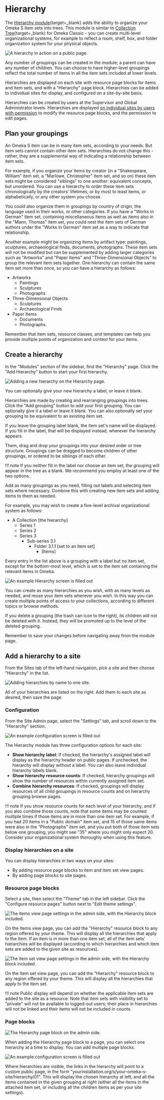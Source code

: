 # Hierarchy

The [Hierarchy module](https://omeka.org/s/modules/Hierarchy){target=_blank} adds the ability to organize your Omeka S item sets into trees. This module is similar to [Collection Tree](https://omeka.org/classic/plugins/CollectionTree/){target=_blank} for Omeka Classic - you can create multi-level organizational systems, for example to reflect a room, shelf, box, and folder organization system for your physical objects.

![A hierarchy in action on a public page.](modulesfiles/hierarchy_public.png)

Any number of groupings can be created in the module; a parent can have any number of children. You can choose to have higher-level groupings reflect the total number of items in all the item sets included at lower levels. 

Hierarchies are displayed on each site with resource page blocks for items and item sets, and with a "Hierarchy" page block. Hierarchies can be added to individual sites for display, and configured on a site-by-site basis.  

Hierarchies can be created by users at the Supervisor and Global Administrator levels. Hierarchies are displayed [on individual sites by users with permission](../sites/site_users.md) to modify the resource page blocks, and the permission to edit pages. 

## Plan your groupings

An Omeka S item can be in many item sets, according to your needs. But item sets cannot contain other item sets. Hierarchies do not change this - rather, they are a supplemental way of indicating a relationship between item sets. 

For example, if you organize your items by creator (in a "Shakespeare, William" item set, a "Marlowe, Christopher" item set, and so on) these item sets might be considered "siblings" to one another: equivalent concepts, but unordered. You can use a hierarchy to order these item sets chronologically by the creators' lifetimes, or by most to least items, or alphabetically, or any other system you choose. 

You could also organize them in groupings by country of origin, the language used in their works, or other categories. If you have a "Works in German" item set, containing miscellaneous items as well as items also in the "Mann, Thomas" item set, you could nest the item sets of German authors under the "Works in German" item set as a way to indicate that relationship.  

Another example might be organizing items by artifact type: paintings, sculptures, archaeological finds, documents, photographs. These item sets will not be modified but can be supplemented by adding larger categories such as "Artworks" and "Paper Items" and "Three-Dimensional Objects" to group the relevant item sets together. One hierarchy can contain the same item set more than once, so you can have a hierarchy as follows:

- Artworks
	- Paintings
	- Sculptures
	- Photographs
- Three-Dimensional Objects
	- Sculptures
	- Archaeological Finds
- Paper Items
	- Documents
	- Photographs.

Remember that item sets, resource classes, and templates can help you provide multiple points of organization and context for your items. 

## Create a hierarchy

In the "Modules" section of the sidebar, find the "Hierarchy" page. Click the "Add Hierarchy" button to start your first hierarchy.

![Adding a new hierarchy on the Hierarchy page.](modulesfiles/hierarchy_add.png)

You can optionally give your new hierarchy a label, or leave it blank. 

Hierarchies are made by creating and rearranging groupings into trees. Click the "Add grouping" button to add your first grouping. You can optionally give it a label or leave it blank. You can also optionally set your grouping to be equivalent to an existing item set. 

If you leave the grouping label blank, the item set's name will be displayed. If you fill in the label, that will be displayed instead, wherever the hierarchy appears. 

Them, drag and drop your groupings into your desired order or tree structure. Groupings can be dragged to become children of other groupings, or ordered to be siblings of each other.

!!! note
	If you neither fill in the label nor choose an item set, the grouping will appear in the tree as a blank. We recommend you employ at least one of the two options. 

Add as many groupings as you need, filling out labels and selecting item sets where necessary. Combine this with creating new item sets and adding items to them as needed. 

For example, you may wish to create a five-level archival organizational system as follows:

- A Collection [the hierarchy]
	- Series 1
	- Series 2
	- Series 3
		- Sub-series 3.1
			-  Folder 3.1.1 [set to an item set]
				- [Items]

Every entry in the list above is a grouping with a label but no item set, except for the bottom-most level, which is set to the item set containing the relevant items in Omeka. 

![An example Hierarchy screen is filled out](modulesfiles/hierarchy_admin.png)

You can create as many hierarchies as you wish, with as many levels as needed, and reuse your item sets wherever you wish. In this way you can create multiple points of access to your collections, according to different topics or browse methods. 

If you delete a grouping (the trash can icon to the right), its children will not be deleted with it. Instead, they will be promoted up to the level of the deleted grouping. 

Remember to save your changes before navigating away from the module page. 

## Add a hierarchy to a site

From the Sites tab of the left-hand navigation, pick a site and then choose "Hierarchy" in the list.

![Adding hierarchies by name to one site.](modulesfiles/hierarchy_site.png)

All of your hierarchies are listed on the right. Add them to each site as desired, then save the page. 

### Configuration

From the Site Admin page, select the "Settings" tab, and scroll down to the "Hierarchy" section. 

![An example configuration screen is filled out](modulesfiles/hierarchy_config.png)

The Hierarchy module has three configuration options for each site:

- **Show hierarchy label**: If checked, the hierarchy's assigned label will display as the hierarchy header on public pages. If unchecked, the hierarchy will display without a label. You can also leave individual hierarchy labels blank. 
- **Show hierarchy resource counts**: If checked, hierarchy groupings will show the number of resources within currently assigned item set.
- **Combine hierarchy resources**: If checked, groupings will display resources of all child groupings in resource counts and on hierarchy grouping browse pages.

!!! note
	If you show resource counts for each level of your hierarchy, and if you also combine those counts, note that some items may be counted multiple times if those items are in more than one item set. For example, if you had 20 items in a "Public domain" item set, and 15 of those same items were also in the "Photographs" item set, and you put both of those item sets below one grouping, you might see "35" where you might only expect 20. Consider your organizational system thoroughly when using this feature.

### Display hierarchies on a site

You can display hierarchies in two ways on your sites: 

- By adding resource page blocks to item and item set view pages.
- By adding page blocks to site pages. 

### Resource page blocks

Select a site, then select the "Theme" tab in the left sidebar. Click the "Configure resource pages" button next to "Edit theme settings". 

![The items view page settings in the admin side, with the Hierarchy block included.](modulesfiles/hierarchy_resource.png)

On the Items view page, you can add the "Hierarchy" resource block to any region offered by your theme. This will display all the hierarchies that apply to the item. If an item is in more than one item set, all of the item sets' hierarchies will be displayed (according to which hierarchies and which item sets are added to the given site as resources). 

![The item set view page settings in the admin side, with the Hierarchy block included.](modulesfiles/hierarchy_resource2.png)

On the Item set view page, you can add the "Hierarchy" resource block to any region offered by your theme. This will display all the hierarchies that apply to the item set. 

!!! note
	Public display will depend on whether the applicable item sets are added to the site as a resource. Note that item sets with visibility set to "private" will not be available to logged-out users; their place in hierarchies will not be linked and their items will not be included in counts. 

### Page blocks

![The Hierarchy page block on the admin side.](modulesfiles/hierarchy_pageBlock.png)

When adding the Hierarchy page block to a page, you can select one hierarchy at a time to display. You can add multiple page blocks. 

![An example configuration screen is filled out](modulesfiles/hierarchy_public2.png)

Where hierarchies are visible, the links in the hierarchy will point to a custom public page, in the form "yourinstallation.org/s/your-omeka-s-site/hierarchy/01". This will display the chosen hierarchy at left, and all the items contained in the given grouping at right (either all the items in the attached item set, or including all the children items as per your site settings). 
